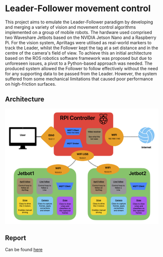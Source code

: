# Leader-Follower movement control
This project aims to emulate the Leader-Follower paradigm by developing and merging a variety of vision and movement control algorithms implemented on a group of mobile robots. The hardware used comprised two Waveshare Jetbots based on the NVIDIA Jetson Nano and a Raspberry Pi. For the vision system, Apriltags were utilised as real-world markers to track the Leader, whilst the Follower kept the tag at a set distance and in the centre of the camera's field of view. To achieve this an initial architecture based on the ROS robotics software framework was proposed but due to unforeseen issues, a pivot to a Python-based approach was needed. The produced system allowed the Follower to follow effectively without the need for any supporting data to be passed from the Leader. However, the system suffered from some mechanical limitations that caused poor performance on high-friction surfaces. 

## Architecture
![](resources/FPY%20architecture.png)

## Report
Can be found [here](resources/FYP_Report.pdf)
